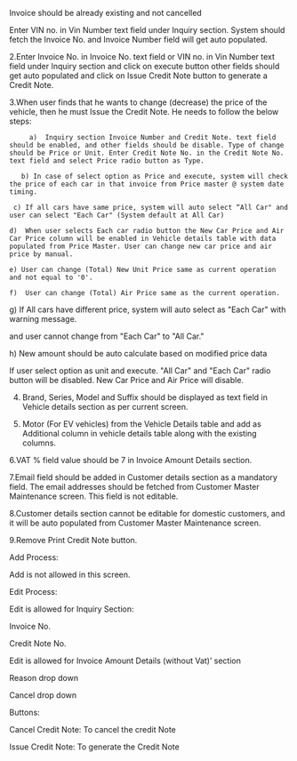 Invoice should be already existing and not cancelled

Enter VIN no. in Vin Number text field under Inquiry section. System should fetch the Invoice No. and Invoice Number field will get auto populated.

 2.Enter Invoice No. in Invoice No. text field or VIN no. in Vin Number text field under Inquiry section and click on execute button other fields should get auto populated and click on Issue Credit Note button to generate a Credit Note.

3.When user finds that he wants to change (decrease) the price of the vehicle, then he must Issue the Credit Note. He needs to follow the below steps: 

         a)  Inquiry section Invoice Number and Credit Note. text field should be enabled, and other fields should be disable. Type of change should be Price or Unit. Enter Credit Note No. in the Credit Note No. text field and select Price radio button as Type.

       b) In case of select option as Price and execute, system will check the price of each car in that invoice from Price master @ system date timing.

     c) If all cars have same price, system will auto select “All Car" and user can select "Each Car" (System default at All Car)

    d)  When user selects Each car radio button the New Car Price and Air Car Price column will be enabled in Vehicle details table with data populated from Price Master. User can change new car price and air price by manual. 

    e) User can change (Total) New Unit Price same as current operation and not equal to '0'.

    f)  User can change (Total) Air Price same as the current operation.

   g) If All cars have different price, system will auto select as "Each Car" with warning message.

and user cannot change from "Each Car" to "All Car."

 h) New amount should be auto calculate based on modified price data

If user select option as unit and execute. "All Car" and "Each Car" radio button will be disabled. New Car Price and Air Price will disable.

4. Brand, Series, Model and Suffix should be displayed as text field in Vehicle details section as per current screen.

5. Motor (For EV vehicles) from the Vehicle Details table and add as Additional column in vehicle details table along with the existing columns.

6.VAT % field value should be 7 in Invoice Amount Details section.

7.Email field should be added in Customer details section as a mandatory field. The email addresses should be fetched from Customer Master Maintenance screen. This field is not editable. 

8.Customer details section cannot be editable for domestic customers, and it will be auto populated from Customer Master Maintenance screen. 

9.Remove Print Credit Note button.

Add Process:

Add is not allowed in this screen.

Edit Process:

Edit is allowed for Inquiry Section:

Invoice No.

Credit Note No.

Edit is allowed for Invoice Amount Details (without Vat)’ section

Reason drop down

Cancel drop down

Buttons:

Cancel Credit Note: To cancel the credit Note

Issue Credit Note: To generate the Credit Note
